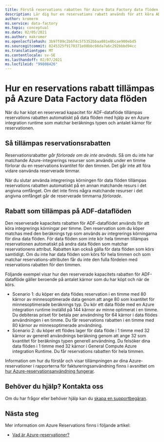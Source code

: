```yaml
---
title: Förstå reservations rabatten för Azure Data Factory data flöden | Microsoft Docs
description: Lär dig hur en reservations rabatt används för att köra ADF-dataflöden. Rabatten tillämpas på dessa data flöden per timme.
author: kromerm
ms.service: data-factory
ms.topic: conceptual
ms.date: 02/05/2021
ms.author: makromer
ms.openlocfilehash: 3b97f09c2b6f4c5f5352bbaa081e0bcae900ebd5
ms.sourcegitcommit: 8245325f9170371e08bbc66da7a6c292bbbd94cc
ms.translationtype: MT
ms.contentlocale: sv-SE
ms.lasthandoff: 02/07/2021
ms.locfileid: "99808426"
---
```

# <a name="how-a-reservation-discount-is-applied-to-azure-data-factory-data-flows"></a>Hur en reservations rabatt tillämpas på Azure Data Factory data flöden

När du har köpt en reserverad kapacitet för ADF-dataflöde tillämpas reservations rabatten automatiskt på data flöden med hjälp av en Azure integration runtime som matchar beräknings typen och antalet kärnor för reservationen.

## <a name="how-reservation-discount-is-applied"></a>Så tillämpas reservationsrabatten

Reservationsrabatter *går förlorade om de inte används*. Så om du inte har matchande Azure-integrerings resurser som används under en timme förlorar du en reservations kvantitet för den timmen. Det går inte att föra vidare oanvända reserverade timmar.

När du slutar använda integrerings körningen för data flöden tillämpas reservations rabatten automatiskt på en annan matchande resurs i det angivna omfånget. Om det inte finns några matchande resurser i det angivna omfånget går de reserverade timmarna *förlorade*.

## <a name="discount-applied-to-adf-data-flows"></a>Rabatt som tillämpas på ADF-dataflöden

Den reserverade kapacitets rabatten för ADF-dataflödet används för att köra integrerings körningar per timme. Den reservation som du köper matchas med den beräknings typ som används av integrerings körningarna för dina data flöden. För data flöden som inte kör hela timmen tillämpas reservationen automatiskt på andra data flöden som matchar reservationens attribut. Rabatten kan också gälla för data flöden som körs samtidigt. Om du inte har data flöden som körs för hela timmen och som matchar reservations-attributen får du inte den fulla fördelen med reservations rabatten för den timmen.

Följande exempel visar hur den reserverade kapacitets rabatten för ADF-dataflöde gäller beroende på antalet kärnor som du har köpt och när de körs.

- Scenario 1: du köper en data flödes reservation i en timme med 80 kärnor av minnesoptimerade data genom att ange 80 som kvantitet för minnesoptimerade beräknings typ. Du kör ett data flöde med en Azure integration runtime inställd på 144 kärnor av minne optimerat i en timme. Du debiteras priset för betala per användning för 64 kärnor i data flödes användningen i en timme. Du får reservations rabatten i en timme med 80 kärnor av minnesoptimerade användning.
- Scenario 2: du köper ett flödes lager för data flöde i 1 timme med 32 kärnor av generell användnings beräkning genom att ange 32 som kvantitet för beräknings typen generell användning. Du felsöker dina data flöden i 1 timme med 32 kärnor i General Compute Azure integration Runtime. Du får reservations rabatten för hela timmen.

Information om hur du förstår och visar tillämpningen av dina Azure-reservationer i rapporterna för faktureringsanvändning finns i avsnittet om [hur Azure-reservationsanvändning fungerar](https://docs.microsoft.com/azure/cost-management-billing/reservations/understand-reserved-instance-usage-ea).

## <a name="need-help-contact-us"></a>Behöver du hjälp? Kontakta oss

Om du har frågor eller behöver hjälp kan du [skapa en supportbegäran](https://go.microsoft.com/fwlink/?linkid=2083458).

## <a name="next-steps"></a>Nästa steg

Mer information om Azure Reservations finns i följande artikel:

- [Vad är Azure-reservationer?](https://docs.microsoft.com/azure/cost-management-billing/reservations/save-compute-costs-reservations)

